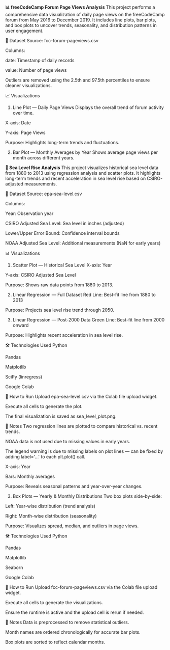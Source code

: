 **📊 freeCodeCamp Forum Page Views Analysis**
This project performs a comprehensive data visualization of daily page views on the freeCodeCamp forum from May 2016 to December 2019. It includes line plots, bar plots, and box plots to uncover trends, seasonality, and distribution patterns in user engagement.

📁 Dataset
Source: fcc-forum-pageviews.csv

Columns:

date: Timestamp of daily records

value: Number of page views

Outliers are removed using the 2.5th and 97.5th percentiles to ensure cleaner visualizations.

📈 Visualizations
1. Line Plot — Daily Page Views
Displays the overall trend of forum activity over time.

X-axis: Date

Y-axis: Page Views

Purpose: Highlights long-term trends and fluctuations.

2. Bar Plot — Monthly Averages by Year
Shows average page views per month across different years.



**🌊 Sea Level Rise Analysis**
This project visualizes historical sea level data from 1880 to 2013 using regression analysis and scatter plots. It highlights long-term trends and recent acceleration in sea level rise based on CSIRO-adjusted measurements.

📁 Dataset
Source: epa-sea-level.csv

Columns:

Year: Observation year

CSIRO Adjusted Sea Level: Sea level in inches (adjusted)

Lower/Upper Error Bound: Confidence interval bounds

NOAA Adjusted Sea Level: Additional measurements (NaN for early years)

📊 Visualizations
1. Scatter Plot — Historical Sea Level
X-axis: Year

Y-axis: CSIRO Adjusted Sea Level

Purpose: Shows raw data points from 1880 to 2013.

2. Linear Regression — Full Dataset
Red Line: Best-fit line from 1880 to 2013

Purpose: Projects sea level rise trend through 2050.

3. Linear Regression — Post-2000 Data
Green Line: Best-fit line from 2000 onward

Purpose: Highlights recent acceleration in sea level rise.

🛠️ Technologies Used
Python

Pandas

Matplotlib

SciPy (linregress)

Google Colab

🚀 How to Run
Upload epa-sea-level.csv via the Colab file upload widget.

Execute all cells to generate the plot.

The final visualization is saved as sea_level_plot.png.

📌 Notes
Two regression lines are plotted to compare historical vs. recent trends.

NOAA data is not used due to missing values in early years.

The legend warning is due to missing labels on plot lines — can be fixed by adding label='...' to each plt.plot() call.

X-axis: Year

Bars: Monthly averages

Purpose: Reveals seasonal patterns and year-over-year changes.

3. Box Plots — Yearly & Monthly Distributions
Two box plots side-by-side:

Left: Year-wise distribution (trend analysis)

Right: Month-wise distribution (seasonality)

Purpose: Visualizes spread, median, and outliers in page views.

🛠️ Technologies Used
Python

Pandas

Matplotlib

Seaborn

Google Colab

🚀 How to Run
Upload fcc-forum-pageviews.csv via the Colab file upload widget.

Execute all cells to generate the visualizations.

Ensure the runtime is active and the upload cell is rerun if needed.

📌 Notes
Data is preprocessed to remove statistical outliers.

Month names are ordered chronologically for accurate bar plots.

Box plots are sorted to reflect calendar months.
